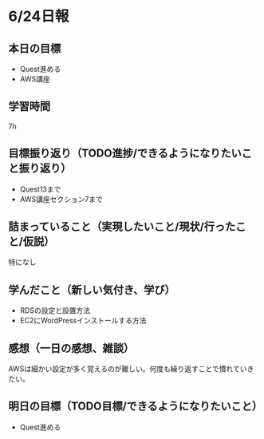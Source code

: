# 6/24日報
## 本日の目標
- Quest進める
- AWS講座
## 学習時間
7h
## 目標振り返り（TODO進捗/できるようになりたいこと振り返り）
- Quest13まで
- AWS講座セクション7まで
## 詰まっていること（実現したいこと/現状/行ったこと/仮説）
特になし
## 学んだこと（新しい気付き、学び）
- RDSの設定と設置方法
- EC2にWordPressインストールする方法
## 感想（一日の感想、雑談）
AWSは細かい設定が多く覚えるのが難しい。何度も繰り返すことで慣れていきたい。
## 明日の目標（TODO目標/できるようになりたいこと）
- Quest進める
